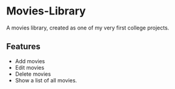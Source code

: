 # Movies-Library
A movies library, created as one of my very first college projects.

## Features
- Add movies
- Edit movies
- Delete movies
- Show a list of all movies.
